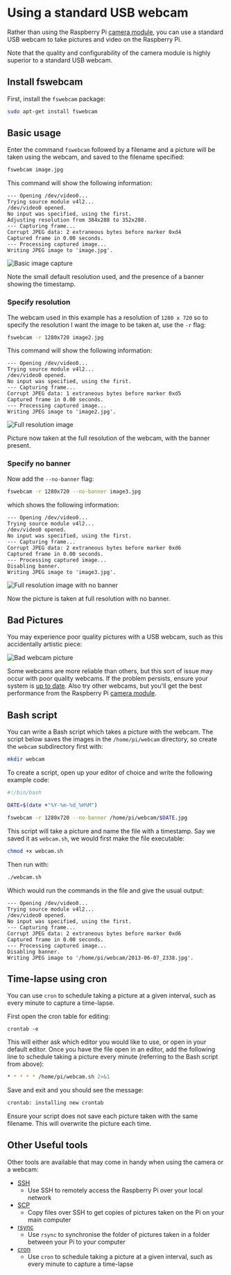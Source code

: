 # Using a standard USB webcam

Rather than using the Raspberry Pi [camera module](./../camera), you can use a standard USB webcam to take pictures and video on the Raspberry Pi.

Note that the quality and configurability of the camera module is highly superior to a standard USB webcam.

## Install fswebcam

First, install the `fswebcam` package:

```bash
sudo apt-get install fswebcam
```

## Basic usage

Enter the command `fswebcam` followed by a filename and a picture will be taken using the webcam, and saved to the filename specified:

```bash
fswebcam image.jpg
```

This command will show the following information:

```
--- Opening /dev/video0...
Trying source module v4l2...
/dev/video0 opened.
No input was specified, using the first.
Adjusting resolution from 384x288 to 352x288.
--- Capturing frame...
Corrupt JPEG data: 2 extraneous bytes before marker 0xd4
Captured frame in 0.00 seconds.
--- Processing captured image...
Writing JPEG image to 'image.jpg'.
```

![Basic image capture](./images/image.jpg)

Note the small default resolution used, and the presence of a banner showing the timestamp.

### Specify resolution

The webcam used in this example has a resolution of `1280 x 720` so to specify the resolution I want the image to be taken at, use the `-r` flag:

```bash
fswebcam -r 1280x720 image2.jpg
```

This command will show the following information:

```
--- Opening /dev/video0...
Trying source module v4l2...
/dev/video0 opened.
No input was specified, using the first.
--- Capturing frame...
Corrupt JPEG data: 1 extraneous bytes before marker 0xd5
Captured frame in 0.00 seconds.
--- Processing captured image...
Writing JPEG image to 'image2.jpg'.
```

![Full resolution image](./images/image2.jpg)

Picture now taken at the full resolution of the webcam, with the banner present.

### Specify no banner

Now add the `--no-banner` flag:

```bash
fswebcam -r 1280x720 --no-banner image3.jpg
```

which shows the following information:

```
--- Opening /dev/video0...
Trying source module v4l2...
/dev/video0 opened.
No input was specified, using the first.
--- Capturing frame...
Corrupt JPEG data: 2 extraneous bytes before marker 0xd6
Captured frame in 0.00 seconds.
--- Processing captured image...
Disabling banner.
Writing JPEG image to 'image3.jpg'.
```

![Full resolution image with no banner](./images/image3.jpg)

Now the picture is taken at full resolution with no banner.

## Bad Pictures

You may experience poor quality pictures with a USB webcam, such as this accidentally artistic piece:

![Bad webcam picture](./images/jack.jpg)

Some webcams are more reliable than others, but this sort of issue may occur with poor quality webcams. If the problem persists, ensure your system is [up to date](./../../raspbian/updating). Also try other webcams, but you'll get the best performance from the Raspberry Pi [camera module](https://www.raspberrypi.org/help/camera-module-setup/).

## Bash script

You can write a Bash script which takes a picture with the webcam. The script below saves the images in the `/home/pi/webcam` directory, so create the `webcam` subdirectory first with:

```bash
mkdir webcam
```

To create a script, open up your editor of choice and write the following example code:

```bash
#!/bin/bash

DATE=$(date +"%Y-%m-%d_%H%M")

fswebcam -r 1280x720 --no-banner /home/pi/webcam/$DATE.jpg
```

This script will take a picture and name the file with a timestamp. Say we saved it as `webcam.sh`, we would first make the file executable:

```bash
chmod +x webcam.sh
```

Then run with:

```bash
./webcam.sh
```

Which would run the commands in the file and give the usual output:

```
--- Opening /dev/video0...
Trying source module v4l2...
/dev/video0 opened.
No input was specified, using the first.
--- Capturing frame...
Corrupt JPEG data: 2 extraneous bytes before marker 0xd6
Captured frame in 0.00 seconds.
--- Processing captured image...
Disabling banner.
Writing JPEG image to '/home/pi/webcam/2013-06-07_2338.jpg'.
```

## Time-lapse using cron

You can use `cron` to schedule taking a picture at a given interval, such as every minute to capture a time-lapse.

First open the cron table for editing:

```
crontab -e
```

This will either ask which editor you would like to use, or open in your default editor. Once you have the file open in an editor, add the following line to schedule taking a picture every minute (referring to the Bash script from above):

```bash
* * * * * /home/pi/webcam.sh 2>&1
```

Save and exit and you should see the message:

```bash
crontab: installing new crontab
```

Ensure your script does not save each picture taken with the same filename. This will overwrite the picture each time.

## Other Useful tools

Other tools are available that may come in handy when using the camera or a webcam:

- [SSH](./../../remote-access/ssh)
    - Use SSH to remotely access the Raspberry Pi over your local network
- [SCP](./../../remote-access/ssh/scp)
    - Copy files over SSH to get copies of pictures taken on the Pi on your main computer
- [rsync](./../../remote-access/ssh/rsync)
    - Use `rsync` to synchronise the folder of pictures taken in a folder between your Pi to your computer
- [cron](./../../linux/usage/cron)
    - Use `cron` to schedule taking a picture at a given interval, such as every minute to capture a time-lapse
